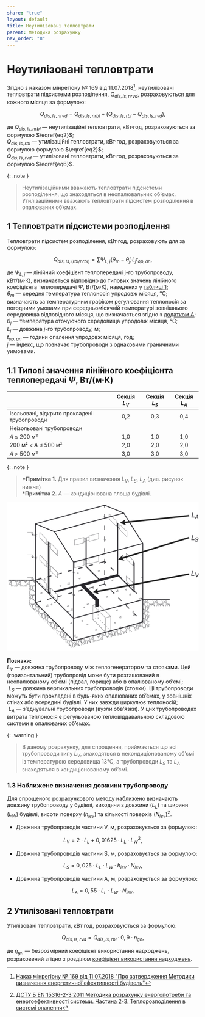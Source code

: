```yaml
---
share: "true"
layout: default
title: Неутилізовані тепловтрати
parent: Методика розрахунку
nav_order: "8"
---
```


# Неутилізовані тепловтрати

Згідно з наказом мінрегіону № 169 від 11.07.2018[^1], неутилізовані тепловтрати підсистеми розподілення, $Q_{dis,ls,nrvd}$, розраховуються для кожного місяця за формулою:

$$Q_{dis,ls,nrvd}=Q_{dis,ls,nrbl}+(Q_{dis,ls,rbl}-Q_{dis,ls,rvd}),\tag{1}$$

де $Q_{dis,ls,nrbl}$ — неутилізаційні тепловтрати, кВт·год, розраховуються за формулою $\eqref{eq2}$;  
$Q_{dis,ls,rbl}$ — утилізаційні тепловтрати, кВт·год, розраховуються за формулою формулою $\eqref{eq2}$;  
$Q_{dis,ls,rvd}$ — утилізовані тепловтрати, кВт·год, розраховуються за формулою $\eqref{eq6}$.

{: .note }
> Неутилізаційними вважають тепловтрати підсистеми розподілення, що знаходяться в неопалювальних обʼємах. Утилізаційними вважають тепловтрати підсистем розподілення в опалюваних обʼємах.

## 1 Тепловтрати підсистеми розподілення

Тепловтрати підсистем розподілення, кВт·год, розраховують для за формулою:

$$Q_{dis,ls,(rbl/nrbl)}=\sum \Psi_{L,j}(\theta_m-\theta_j)L_jt_{op,an},\tag{2}\label{eq2}$$

де $\Psi_{L,j}$  — лінійний коефіцієнт теплопередачі j-го трубопроводу, кВт/(м·К), визначається відповідно до типових значень лінійного коефіцієнта теплопередачі $\Psi$, Вт/(м⋅К), наведених у [таблиці 1](unused-heat-losses.md#11-типові-значення-лінійного-коефіцієнта-теплопередачі--psi-втмк);  
$\theta_{m}$ — середня температура теплоносія упродовж місяця, ℃; визначають за температурним графіком регулювання теплоносія за погодними умовами при середньомісячній температурі зовнішнього середовища відповідного місяця, що визначається згідно з [додатком A](../appendixes/appendix-a.md);  
$\theta_{j}$ — температура оточуючого середовища упродовж місяця, ℃;  
$L_j$ — довжина $j$-го трубопроводу, м;  
$t_{op,an}$ — години опалення упродовж місяця, год;  
$j$ — індекс, що позначає трубопроводи з однаковими граничними уимовами.

## 1.1 Типові значення лінійного коефіцієнта теплопередачі $\Psi$, Вт/(м·К)

|  | Секція $L_V$ | Секція $L_S$ | Секція $L_A$ |
| ---- | :--: | :--: | :--: |
| Ізольовані, відкрито прокладені трубопроводи | 0,2 | 0,3 | 0,4 |
| Неізольовані трубопроводи |  |  |  |
| $A$ ≤ 200 м² | 1,0 | 1,0 | 1,0 |
| 200 м² < $A$ ≤ 500 м² | 2,0 | 2,0 | 2,0 |
| $A$ > 500 м² | 3,0 | 3,0 | 3,0 |

{: .note }
> **\*Примітка 1.**  Для правил визначення $L_V$, $L_S$, $L_A$ (див. рисунок нижче)  
>**\*Примітка 2.** $A$ — кондиціонована площа будівлі.

![pipe-types.png](../assets/pipe-types.png)

**Познаки:**  
$L_V$ — довжина трубопроводу між теплогенератором та стояками. Цей (горизонтальний) трубопровід може бути розташований в неопалюваному об’ємі (підвал, горище) або в опалюваному об’ємі;  
 $L_S$ — довжина вертикальних трубопроводів (стояки). Ці трубопроводи можуть бути прокладені в будь-яких опалюваних об’ємах, у зовнішніх стінах або всередині будівлі. У них завжди циркулює теплоносій;  
 $L_A$ — з’єднувальні трубопроводи (вузли обв’язки). У цих трубопроводах витрата теплоносія є регульованою тепловіддавальною складовою системи в опалюваних об’ємах.

{: .warning }
> В даному розрахунку, для спрощення, приймається що всі трубопроводи типу $L_V$, знаходяться в некондиціонованому обʼємі із температурою середовища 13℃, а трубопроводи $L_S$ та $L_A$ знаходяться в кондиціонованому обʼємі.


### 1.3 Наближене визначення довжини трубопроводу

Для спрощеного розрахункового методу наближено визначають довжину трубопроводу у будівлі, виходячи з довжини $(L_L)$ та ширини $(L_W)$ будівлі, висоти поверху $(h_{iev})$ та кількості поверхів $(N_{iev})$[^2].

- Довжина трубопроводів частини V, м, розраховується за формулою:

$$L_V=2·L_L+0,01625·L_L·{L_W}^2,\tag{3}$$

- Довжина трубопроводів частини S, м, розраховується за формулою:

$$L_S=0,025·L_L·L_W·h_{iev}·N_{iev},\tag{4}$$

- Довжина трубопроводів частини A, м, розраховується за формулою:

$$L_A=0,55·L_L·L_W·N_{iev},\tag{5}$$

## 2 Утилізовані тепловтрати

Утилізовані тепловтрати, кВт·год, розраховуються за формулою:

$$Q_{dis,ls,rvd}=Q_{dis,ls,rbl}·0,9·\eta_{gn},\tag{6}\label{eq6}$$

де $\eta_{gn}$ — безрозмірний коефіцієнт використання надходжень, розраховений згідно з розділом [коефіцієнт використання надходжень](./utilisation-factor.md).

[^1]: [Наказ мінрегіону № 169 від 11.07.2018 "Про затвердження Методики визначення енергетичної ефективності будівель"](https://zakon.rada.gov.ua/laws/show/z0822-18#Text)
[^2]: [ДСТУ Б EN 15316-2-3:2011 Методика розрахунку енергопотреби та енергоефективності системи. Частина 2-3. Теплорозподілення в системі опалення](https://online.budstandart.com/ua/catalog/doc-page?id_doc=29944)
